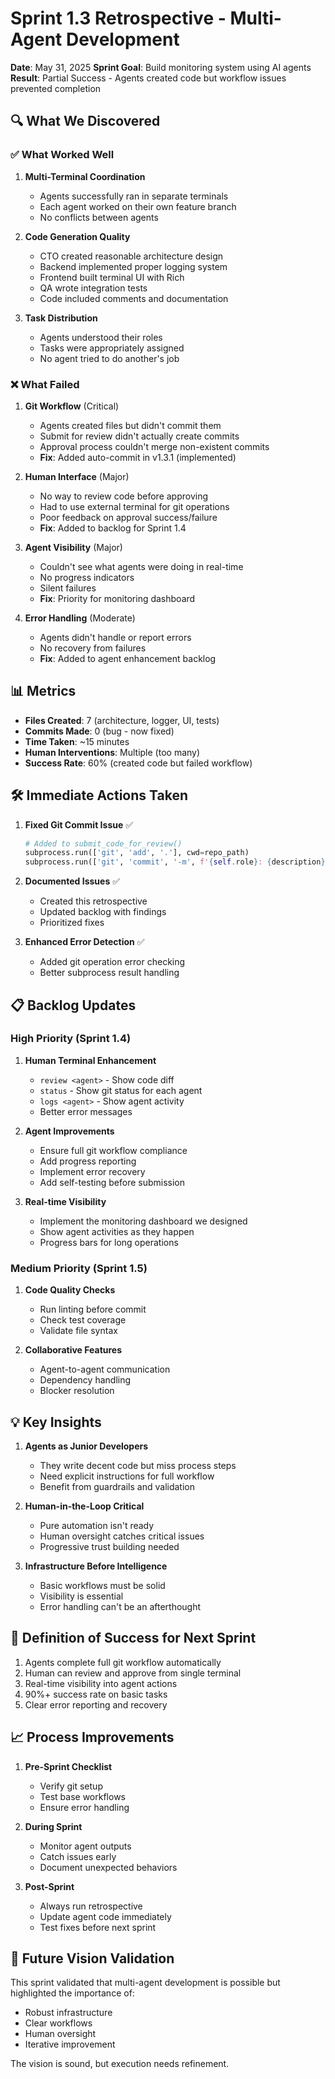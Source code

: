 # Sprint 1.3 Retrospective - Multi-Agent Development

**Date**: May 31, 2025
**Sprint Goal**: Build monitoring system using AI agents
**Result**: Partial Success - Agents created code but workflow issues prevented completion

## 🔍 What We Discovered

### ✅ What Worked Well

1. **Multi-Terminal Coordination**
   - Agents successfully ran in separate terminals
   - Each agent worked on their own feature branch
   - No conflicts between agents

2. **Code Generation Quality**
   - CTO created reasonable architecture design
   - Backend implemented proper logging system
   - Frontend built terminal UI with Rich
   - QA wrote integration tests
   - Code included comments and documentation

3. **Task Distribution**
   - Agents understood their roles
   - Tasks were appropriately assigned
   - No agent tried to do another's job

### ❌ What Failed

1. **Git Workflow** (Critical)
   - Agents created files but didn't commit them
   - Submit for review didn't actually create commits
   - Approval process couldn't merge non-existent commits
   - **Fix**: Added auto-commit in v1.3.1 (implemented)

2. **Human Interface** (Major)
   - No way to review code before approving
   - Had to use external terminal for git operations
   - Poor feedback on approval success/failure
   - **Fix**: Added to backlog for Sprint 1.4

3. **Agent Visibility** (Major)
   - Couldn't see what agents were doing in real-time
   - No progress indicators
   - Silent failures
   - **Fix**: Priority for monitoring dashboard

4. **Error Handling** (Moderate)
   - Agents didn't handle or report errors
   - No recovery from failures
   - **Fix**: Added to agent enhancement backlog

## 📊 Metrics

- **Files Created**: 7 (architecture, logger, UI, tests)
- **Commits Made**: 0 (bug - now fixed)
- **Time Taken**: ~15 minutes
- **Human Interventions**: Multiple (too many)
- **Success Rate**: 60% (created code but failed workflow)

## 🛠️ Immediate Actions Taken

1. **Fixed Git Commit Issue** ✅
   ```python
   # Added to submit_code_for_review()
   subprocess.run(['git', 'add', '.'], cwd=repo_path)
   subprocess.run(['git', 'commit', '-m', f'{self.role}: {description}'])
   ```

2. **Documented Issues** ✅
   - Created this retrospective
   - Updated backlog with findings
   - Prioritized fixes

3. **Enhanced Error Detection** ✅
   - Added git operation error checking
   - Better subprocess result handling

## 📋 Backlog Updates

### High Priority (Sprint 1.4)
1. **Human Terminal Enhancement**
   - `review <agent>` - Show code diff
   - `status` - Show git status for each agent
   - `logs <agent>` - Show agent activity
   - Better error messages

2. **Agent Improvements**
   - Ensure full git workflow compliance
   - Add progress reporting
   - Implement error recovery
   - Add self-testing before submission

3. **Real-time Visibility**
   - Implement the monitoring dashboard we designed
   - Show agent activities as they happen
   - Progress bars for long operations

### Medium Priority (Sprint 1.5)
1. **Code Quality Checks**
   - Run linting before commit
   - Check test coverage
   - Validate file syntax

2. **Collaborative Features**
   - Agent-to-agent communication
   - Dependency handling
   - Blocker resolution

## 💡 Key Insights

1. **Agents as Junior Developers**
   - They write decent code but miss process steps
   - Need explicit instructions for full workflow
   - Benefit from guardrails and validation

2. **Human-in-the-Loop Critical**
   - Pure automation isn't ready
   - Human oversight catches critical issues
   - Progressive trust building needed

3. **Infrastructure Before Intelligence**
   - Basic workflows must be solid
   - Visibility is essential
   - Error handling can't be an afterthought

## 🎯 Definition of Success for Next Sprint

1. Agents complete full git workflow automatically
2. Human can review and approve from single terminal
3. Real-time visibility into agent actions
4. 90%+ success rate on basic tasks
5. Clear error reporting and recovery

## 📈 Process Improvements

1. **Pre-Sprint Checklist**
   - Verify git setup
   - Test base workflows
   - Ensure error handling

2. **During Sprint**
   - Monitor agent outputs
   - Catch issues early
   - Document unexpected behaviors

3. **Post-Sprint**
   - Always run retrospective
   - Update agent code immediately
   - Test fixes before next sprint

## 🔮 Future Vision Validation

This sprint validated that multi-agent development is possible but highlighted the importance of:
- Robust infrastructure
- Clear workflows
- Human oversight
- Iterative improvement

The vision is sound, but execution needs refinement.